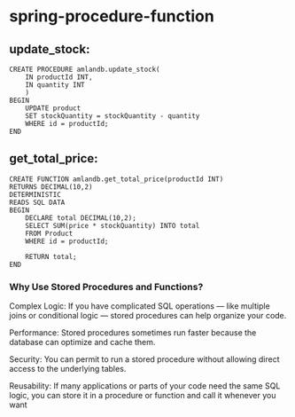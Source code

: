 # spring-procedure-function

update_stock:
--------------
```
CREATE PROCEDURE amlandb.update_stock(
	IN productId INT,
    IN quantity INT
    )
BEGIN
	UPDATE product
    SET stockQuantity = stockQuantity - quantity
    WHERE id = productId;
END
```
get_total_price:
----------------
```
CREATE FUNCTION amlandb.get_total_price(productId INT)
RETURNS DECIMAL(10,2)
DETERMINISTIC
READS SQL DATA
BEGIN
    DECLARE total DECIMAL(10,2);
    SELECT SUM(price * stockQuantity) INTO total
    FROM Product
    WHERE id = productId;

    RETURN total;
END
```
### Why Use Stored Procedures and Functions?

Complex Logic: If you have complicated SQL operations — like multiple joins or conditional logic — stored procedures can help organize your code.

Performance: Stored procedures sometimes run faster because the database can optimize and cache them.

Security: You can permit to run a stored procedure without allowing direct access to the underlying tables.

Reusability: If many applications or parts of your code need the same SQL logic, you can store it in a procedure or function and call it whenever you want
